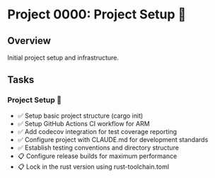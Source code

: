 # Project 0000: Project Setup 🚧

## Overview
Initial project setup and infrastructure.

## Tasks

### Project Setup 🚧
- ✅ Setup basic project structure (cargo init)
- ✅ Setup GitHub Actions CI workflow for ARM
- ✅ Add codecov integration for test coverage reporting
- ✅ Configure project with CLAUDE.md for development standards
- ✅ Establish testing conventions and directory structure
- 📋 Configure release builds for maximum performance
- 📋 Lock in the rust version using rust-toolchain.toml